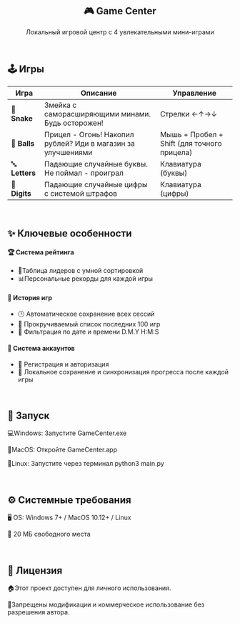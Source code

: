 <h2 align="center">🎮 Game Center </h2>
<p align="center">Локальный игровой центр с 4 увлекательными мини-играми</p>
<br>

## 🕹️ Игры

| Игра | Описание | Управление |
|----------|----------|------------|
| 🐍 **Snake** | Змейка с саморасширяющими минами. Будь осторожен! | Стрелки ←↑→↓ |
| 🔴 **Balls** | Прицел - Огонь! Накопил рублей? Иди в магазин за улучшениями| Мышь + Пробел + Shift (для точного прицела) |
| 🔤 **Letters** | Падающие случайные буквы. Не поймал - проиграл | Клавиатура (буквы) |
| 🔢 **Digits** | Падающие случайные цифры с системой штрафов | Клавиатура (цифры) |
<br>

##  ✨ Ключевые особенности 
#### 🏆 Система рейтинга  
- 🥇Таблица лидеров с умной сортировкой
- 📊Персональные рекорды для каждой игры  

#### 📜 История игр  
- 🕒 Автоматическое сохранение всех сессий  
- 🔄 Прокручиваемый список последних 100 игр  
- 📅 Фильтрация по дате и времени D.M.Y H:M:S  

#### 🔐 Система аккаунтов  
- 👤 Регистрация и авторизация  
- 💾 Локальное сохранение и синхронизация прогресса после каждой игры
<br>

## 🚀 Запуск  
💻Windows: Запустите GameCenter.exe

🍎MacOS: Откройте GameCenter.app

🐧Linux: Запустите через терминал python3 main.py

<br>

## ⚙️ Системные требования
🖥️ OS: Windows 7+ / MacOS 10.12+ / Linux

💾 20 МБ свободного места

<br>

## 📜 Лицензия  
🏠Этот проект доступен для личного использования.  

🚫Запрещены модификации и коммерческое использование без разрешения автора.  
